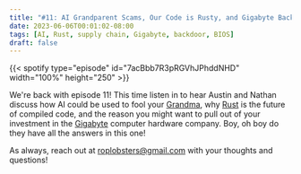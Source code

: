 ```yaml
---
title: "#11: AI Grandparent Scams, Our Code is Rusty, and Gigabyte Backdoors"
date: 2023-06-06T00:01:02-08:00
tags: [AI, Rust, supply chain, Gigabyte, backdoor, BIOS]
draft: false
---
```


{{< spotify type="episode" id="7acBbb7R3pRGVhJPhddNHD" width="100%" height="250" >}}

We're back with episode 11! This time listen in to hear Austin and Nathan discuss how AI could be used to fool your [Grandma](https://www.tmj4.com/news/i-team/cyber-security-experts-law-enforcement-warn-of-uptick-in-ai-scams), why [Rust](https://www.analyticsinsight.net/how-mastering-rust-can-advance-your-career-in-cybersecurity/) is the future of compiled code, and the reason you might want to pull out of your investment in the [Gigabyte](https://www.securityweek.com/organizations-warned-of-backdoor-feature-in-hundreds-of-gigabyte-motherboards/) computer hardware company. Boy, oh boy do they have all the answers in this one!

As always, reach out at roplobsters@gmail.com with your thoughts and questions!

